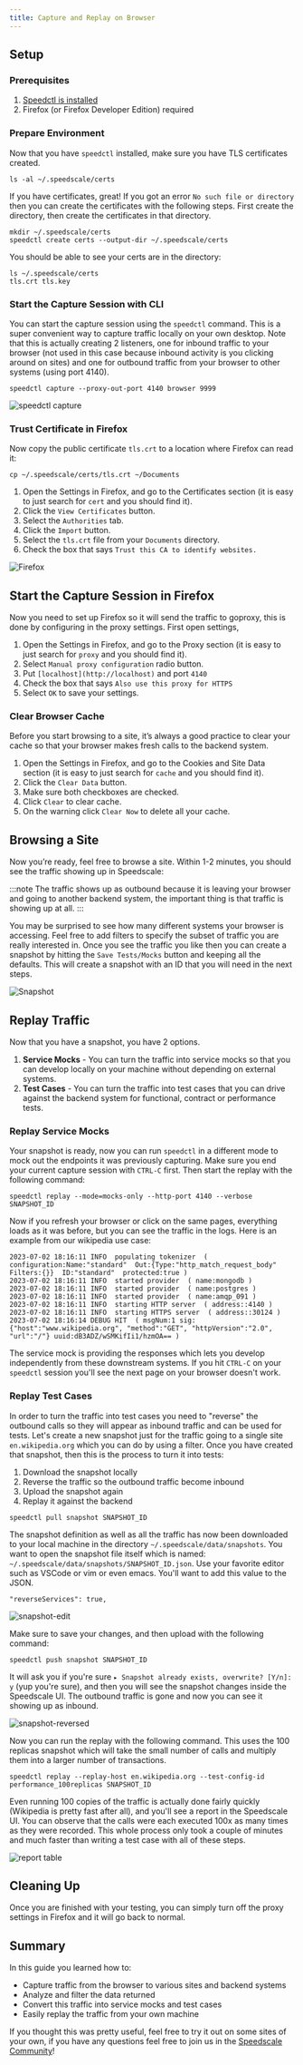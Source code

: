 ```yaml
---
title: Capture and Replay on Browser
---
```


## Setup

### Prerequisites

1. [Speedctl is installed](../setup/install/cli.md)
1. Firefox (or Firefox Developer Edition) required

### Prepare Environment

Now that you have `speedctl` installed, make sure you have TLS certificates created.

```
ls -al ~/.speedscale/certs
```

If you have certificates, great! If you got an error `No such file or directory` then you can create the certificates with the following steps. First create the directory, then create the certificates in that directory.

```
mkdir ~/.speedscale/certs
speedctl create certs --output-dir ~/.speedscale/certs
```

You should be able to see your certs are in the directory:

```
ls ~/.speedscale/certs
tls.crt tls.key
```

### Start the Capture Session with CLI

You can start the capture session using the `speedctl` command. This is a super convenient way to capture traffic locally on your own desktop. Note that this is actually creating 2 listeners, one for inbound traffic to your browser (not used in this case because inbound activity is you clicking around on sites) and one for outbound traffic from your browser to other systems (using port 4140).

```
speedctl capture --proxy-out-port 4140 browser 9999
```

![speedctl capture](./browser/firefox-speedctl.png)

### Trust Certificate in Firefox

Now copy the public certificate `tls.crt` to a location where Firefox can read it:

```
cp ~/.speedscale/certs/tls.crt ~/Documents
```

1. Open the Settings in Firefox, and go to the Certificates section (it is easy to just search for `cert` and you should find it).
1. Click the `View Certificates` button.
1. Select the `Authorities` tab.
1. Click the `Import` button.
1. Select the `tls.crt` file from your `Documents` directory.
1. Check the box that says `Trust this CA to identify websites.`

![Firefox](./browser/firefox-certificate-manager.png)

## Start the Capture Session in Firefox

Now you need to set up Firefox so it will send the traffic to goproxy, this is done by configuring in the proxy settings. First open settings,

1. Open the Settings in Firefox, and go to the Proxy section (it is easy to just search for `proxy` and you should find it).
1. Select `Manual proxy configuration` radio button.
1. Put `[localhost](http://localhost)` and port `4140`
1. Check the box that says `Also use this proxy for HTTPS`
1. Select `OK` to save your settings.

### Clear Browser Cache

Before you start browsing to a site, it’s always a good practice to clear your cache so that your browser makes fresh calls to the backend system.

1. Open the Settings in Firefox, and go to the Cookies and Site Data section (it is easy to just search for `cache` and you should find it).
1. Click the `Clear Data` button.
1. Make sure both checkboxes are checked.
1. Click `Clear` to clear cache.
1. On the warning click `Clear Now` to delete all your cache.

## Browsing a Site

Now you’re ready, feel free to browse a site. Within 1-2 minutes, you should see the traffic showing up in Speedscale:

:::note
The traffic shows up as outbound because it is leaving your browser and going to another backend system, the important thing is that traffic is showing up at all.
:::

You may be surprised to see how many different systems your browser is accessing. Feel free to add filters to specify the subset of traffic you are really interested in. Once you see the traffic you like then you can create a snapshot by hitting the `Save Tests/Mocks` button and keeping all the defaults. This will create a snapshot with an ID that you will need in the next steps.

![Snapshot](./browser/snapshot-wikipedia.png)

## Replay Traffic

Now that you have a snapshot, you have 2 options.
1. **Service Mocks** - You can turn the traffic into service mocks so that you can develop locally on your machine without depending on external systems.
1. **Test Cases** - You can turn the traffic into test cases that you can drive against the backend system for functional, contract or performance tests.

### Replay Service Mocks

Your snapshot is ready, now you can run `speedctl` in a different mode to mock out the endpoints it was previously capturing. Make sure you end your current capture session with `CTRL-C` first. Then start the replay with the following command:

```
speedctl replay --mode=mocks-only --http-port 4140 --verbose SNAPSHOT_ID
```

Now if you refresh your browser or click on the same pages, everything loads as it was before, but you can see the traffic in the logs. Here is an example from our wikipedia use case:

```
2023-07-02 18:16:11 INFO  populating tokenizer  ( configuration:Name:"standard"  Out:{Type:"http_match_request_body"  Filters:{}}  ID:"standard"  protected:true )
2023-07-02 18:16:11 INFO  started provider  ( name:mongodb )
2023-07-02 18:16:11 INFO  started provider  ( name:postgres )
2023-07-02 18:16:11 INFO  started provider  ( name:amqp_091 )
2023-07-02 18:16:11 INFO  starting HTTP server  ( address::4140 )
2023-07-02 18:16:11 INFO  starting HTTPS server  ( address::30124 )
2023-07-02 18:16:14 DEBUG HIT  ( msgNum:1 sig:{"host":"www.wikipedia.org", "method":"GET", "httpVersion":"2.0", "url":"/"} uuid:dB3ADZ/wSMKifIi1/hzmOA== )
```

The service mock is providing the responses which lets you develop independently from these downstream systems. If you hit `CTRL-C` on your `speedctl` session you'll see the next page on your browser doesn't work.

### Replay Test Cases

In order to turn the traffic into test cases you need to "reverse" the outbound calls so they will appear as inbound traffic and can be used for tests. Let's create a new snapshot just for the traffic going to a single site `en.wikipedia.org` which you can do by using a filter. Once you have created that snapshot, then this is the process to turn it into tests:

1. Download the snapshot locally
1. Reverse the traffic so the outbound traffic become inbound
1. Upload the snapshot again
1. Replay it against the backend

```
speedctl pull snapshot SNAPSHOT_ID
```

The snapshot definition as well as all the traffic has now been downloaded to your local machine in the directory `~/.speedscale/data/snapshots`. You want to open the snapshot file itself which is named: `~/.speedscale/data/snapshots/SNAPSHOT_ID.json`. Use your favorite editor such as VSCode or vim or even emacs. You'll want to add this value to the JSON.

```
"reverseServices": true,
```

![snapshot-edit](./browser/snapshot-edit.png)

Make sure to save your changes, and then upload with the following command:

```
speedctl push snapshot SNAPSHOT_ID
```

It will ask you if you're sure `▸ Snapshot already exists, overwrite? [Y/n]: y` (yup you're sure), and then you will see the snapshot changes inside the Speedscale UI. The outbound traffic is gone and now you can see it showing up as inbound.

![snapshot-reversed](./browser/snapshot-reversed.png)

Now you can run the replay with the following command. This uses the 100 replicas snapshot which will take the small number of calls and multiply them into a larger number of transactions.

```
speedctl replay --replay-host en.wikipedia.org --test-config-id performance_100replicas SNAPSHOT_ID
```

Even running 100 copies of the traffic is actually done fairly quickly (Wikipedia is pretty fast after all), and you'll see a report in the Speedscale UI. You can observe that the calls were each executed 100x as many times as they were recorded. This whole process only took a couple of minutes and much faster than writing a test case with all of these steps.

![report table](./browser/report-table.png)

## Cleaning Up

Once you are finished with your testing, you can simply turn off the proxy settings in Firefox and it will go back to normal.

## Summary

In this guide you learned how to:
* Capture traffic from the browser to various sites and backend systems
* Analyze and filter the data returned
* Convert this traffic into service mocks and test cases
* Easily replay the traffic from your own machine

If you thought this was pretty useful, feel free to try it out on some sites of your own, if you have any questions feel free to join us in the [Speedscale Community](https://slack.speedscale.com)!
